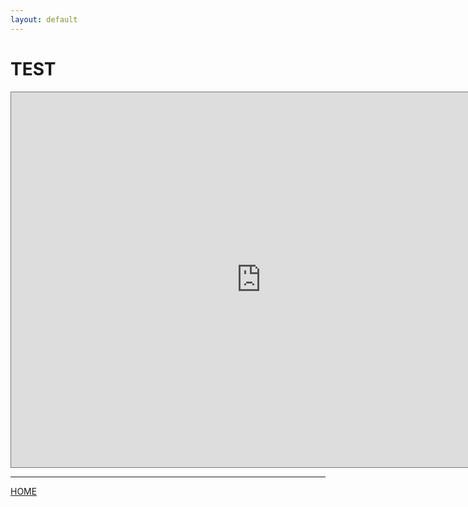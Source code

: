 ```yaml
---
layout: default
---
```

# TEST

<iframe src="https://calendar.google.com/calendar/embed?height=600&wkst=1&bgcolor=%23ffffff&ctz=America%2FNew_York&mode=WEEK&src=Y191NmhhY3BzN2xzZmg2Mjlqc2xxMnUxNnFtY0Bncm91cC5jYWxlbmRhci5nb29nbGUuY29t&color=%23D81B60" style="border:solid 1px #777" width="800" height="600" frameborder="0" scrolling="no"></iframe>

---

[HOME](../)
